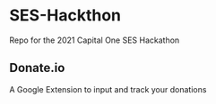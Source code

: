 # SES-Hackthon
Repo for the 2021 Capital One SES Hackathon

## Donate.io
A Google Extension to input and track your donations
